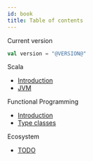 ```yaml
---
id: book
title: Table of contents
---
```


Current version

```scala
val version = "@VERSION@"
```

Scala

* [Introduction](https://niqdev.github.io/scala-fp/docs/scala)
* [JVM](https://niqdev.github.io/scala-fp/docs/jvm)

Functional Programming

* [Introduction](https://niqdev.github.io/scala-fp/docs/fp-intro)
* [Type classes](https://niqdev.github.io/scala-fp/docs/fp-tc)

Ecosystem

* [TODO](https://niqdev.github.io/scala-fp/docs/ecosystem)
